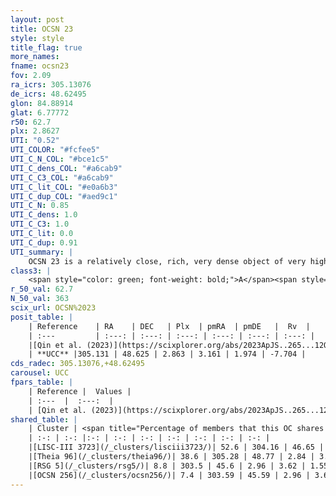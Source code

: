 ```yaml
---
layout: post
title: OCSN 23
style: style
title_flag: true
more_names: 
fname: ocsn23
fov: 2.09
ra_icrs: 305.13076
de_icrs: 48.62495
glon: 84.88914
glat: 6.77772
r50: 62.7
plx: 2.8627
UTI: "0.52"
UTI_COLOR: "#fcfee5"
UTI_C_N_COL: "#bce1c5"
UTI_C_dens_COL: "#a6cab9"
UTI_C_C3_COL: "#a6cab9"
UTI_C_lit_COL: "#e0a6b3"
UTI_C_dup_COL: "#aed9c1"
UTI_C_N: 0.85
UTI_C_dens: 1.0
UTI_C_C3: 1.0
UTI_C_lit: 0.0
UTI_C_dup: 0.91
UTI_summary: |
    OCSN 23 is a relatively close, rich, very dense object of very high C3 quality. It was recently reported in the literature.<br><br>This is very likely a unique object, which shares a very small percentage of members with at least one previously reported entry, and a very small percentage with at least one entry reported in the same catalogue.
class3: |
    <span style="color: green; font-weight: bold;">A</span><span style="color: green; font-weight: bold;">A</span>
r_50_val: 62.7
N_50_val: 363
scix_url: OCSN%2023
posit_table: |
    | Reference    | RA    | DEC   | Plx  | pmRA  | pmDE   |  Rv  |
    | :---         | :---: | :---: | :---: | :---: | :---: | :---: |
    |[Qin et al. (2023)](https://scixplorer.org/abs/2023ApJS..265...12Q) | 305.3 | 48.52 | 2.89 | 3.3 | 2.02 | -7.69 |
    | **UCC** |305.131 | 48.625 | 2.863 | 3.161 | 1.974 | -7.704 | 
cds_radec: 305.13076,+48.62495
carousel: UCC
fpars_table: |
    | Reference |  Values |
    | :---  |  :---:  |
    | [Qin et al. (2023)](https://scixplorer.org/abs/2023ApJS..265...12Q) | `E(B-V)=0.11, m-M=7.97, logt=7.5` |
shared_table: |
    | Cluster | <span title="Percentage of members that this OC shares with the ones listed">%</span>   | RA   | DEC   | Plx   | pmRA  | pmDE  | Rv | UTI |
    | :-: | :-: |:-: | :-: | :-: | :-: | :-: | :-: | :-: |
    |[LISC-III 3723](/_clusters/lisciii3723/)| 52.6 | 304.16 | 46.65 | 2.92 | 3.51 | 1.72 | -7.45 |0.27 |
    |[Theia 96](/_clusters/theia96/)| 38.6 | 305.28 | 48.77 | 2.84 | 3.0 | 1.96 | -7.96 |0.0 |
    |[RSG 5](/_clusters/rsg5/)| 8.8 | 303.5 | 45.6 | 2.96 | 3.62 | 1.55 | -7.39 |0.86 |
    |[OCSN 256](/_clusters/ocsn256/)| 7.4 | 303.59 | 45.59 | 2.96 | 3.63 | 1.56 | -7.39 |0.01 |
---
```

